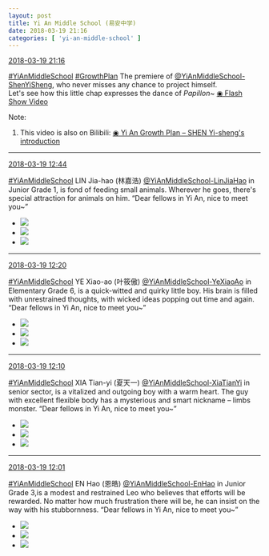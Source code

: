 ```yaml
---
layout: post
title: Yi An Middle School (易安中学)
date: 2018-03-19 21:16
categories: [ 'yi-an-middle-school' ]
---
```


<div class="weibo-info">
  <a href="https://weibo.com/6074218720/G88wK0mWM">2018-03-19 21:16</a>
</div>

[#YiAnMiddleSchool](https://weibo.com/p/100808e5c67e0668537d4caddefd946dcff208/super_index) [#GrowthPlan](https://weibo.com/p/100808fe7264e4339c41df171df3260846e152) The premiere of [@YiAnMiddleSchool-ShenYiSheng](https://weibo.com/u/6507103706), who never misses any chance to project himself.  
Let's see how this little chap expresses the dance of *Papillon*~ [◉ Flash Show Video](https://www.miaopai.com/show/9-~xGGlt1nArbPAxqU-FGwWq7-StIbgsROrtdQ__.htm)

<!-- more -->

Note:
1. This video is also on Bilibili: [◉ Yi An Growth Plan – SHEN Yi-sheng's introduction](https://www.bilibili.com/video/av21004358)

---

<div class="weibo-info">
  <a href="https://weibo.com/6074218720/G85aS8h5h">2018-03-19 12:44</a>
</div>

[#YiAnMiddleSchool](https://weibo.com/p/100808e5c67e0668537d4caddefd946dcff208/super_index) LIN Jia-hao (林嘉浩) [@YiAnMiddleSchool-LinJiaHao](https://weibo.com/6210352257) in Junior Grade 1, is fond of feeding small animals. Wherever he goes, there's special attraction for animals on him. “Dear fellows in Yi An, nice to meet you~”

<ul class="weibo-pic-list-1">
  <li class="weibo-pic">
    <a href="http://wx3.sinaimg.cn/mw690/006D4NLGly1fpi0cjm3r1j315o15otia.jpg"><img src="http://wx3.sinaimg.cn/thumb150/006D4NLGly1fpi0cjm3r1j315o15otia.jpg"/></a>
  </li>
  <li class="weibo-pic">
    <a href="http://wx2.sinaimg.cn/mw690/006D4NLGly1fpi0cezo1fj325q38kacx.jpg"><img src="http://wx2.sinaimg.cn/thumb150/006D4NLGly1fpi0cezo1fj325q38kacx.jpg"/></a>
  </li>
  <li class="weibo-pic">
    <a href="http://wx3.sinaimg.cn/mw690/006D4NLGly1fpi0cmyxsjj30m80vfwqe.jpg"><img src="http://wx3.sinaimg.cn/thumb150/006D4NLGly1fpi0cmyxsjj30m80vfwqe.jpg"/></a>
  </li>
</ul>

---

<div class="weibo-info">
  <a href="https://weibo.com/6074218720/G850ZgBHm">2018-03-19 12:20</a>
</div>

[#YiAnMiddleSchool](https://weibo.com/p/100808e5c67e0668537d4caddefd946dcff208/super_index) YE Xiao-ao (叶筱傲) [@YiAnMiddleSchool-YeXiaoAo](https://weibo.com/u/6340485168) in Elementary Grade 6, is a quick-witted and quirky little boy. His brain is filled with unrestrained thoughts, with wicked ideas popping out time and again. “Dear fellows in Yi An, nice to meet you~”

<ul class="weibo-pic-list-1">
  <li class="weibo-pic">
    <a href="http://wx3.sinaimg.cn/mw690/006D4NLGly1fpi0benibrj315o15owom.jpg"><img src="http://wx3.sinaimg.cn/thumb150/006D4NLGly1fpi0benibrj315o15owom.jpg"/></a>
  </li>
  <li class="weibo-pic">
    <a href="http://wx1.sinaimg.cn/mw690/006D4NLGly1fpi0bfik5sj31sq2p2tb6.jpg"><img src="http://wx1.sinaimg.cn/thumb150/006D4NLGly1fpi0bfik5sj31sq2p2tb6.jpg"/></a>
  </li>
  <li class="weibo-pic">
    <a href="http://wx4.sinaimg.cn/mw690/006D4NLGly1fpi0bc4nrjj30m80vfnaa.jpg"><img src="http://wx4.sinaimg.cn/thumb150/006D4NLGly1fpi0bc4nrjj30m80vfnaa.jpg"/></a>
  </li>
</ul>

---

<div class="weibo-info">
  <a href="https://weibo.com/6074218720/G84Xdd99W">2018-03-19 12:10</a>
</div>

[#YiAnMiddleSchool](https://weibo.com/p/100808e5c67e0668537d4caddefd946dcff208/super_index) XIA Tian-yi (夏天一) [@YiAnMiddleSchool-XiaTianYi](https://weibo.com/6286030291) in senior sector, is a vitalized and outgoing boy with a warm heart. The guy with excellent flexible body has a mysterious and smart nickname – limbs monster. “Dear fellows in Yi An, nice to meet you~”

<ul class="weibo-pic-list-1">
  <li class="weibo-pic">
    <a href="http://wx4.sinaimg.cn/mw690/006D4NLGly1fpi01unx32j315o15o12q.jpg"><img src="http://wx4.sinaimg.cn/thumb150/006D4NLGly1fpi01unx32j315o15o12q.jpg"/></a>
  </li>
  <li class="weibo-pic">
    <a href="http://wx2.sinaimg.cn/mw690/006D4NLGly1fpi01v0188j31sc2to0vf.jpg"><img src="http://wx2.sinaimg.cn/thumb150/006D4NLGly1fpi01v0188j31sc2to0vf.jpg"/></a>
  </li>
  <li class="weibo-pic">
    <a href="http://wx1.sinaimg.cn/mw690/006D4NLGly1fpi01tsttlj30m80vf7fa.jpg"><img src="http://wx1.sinaimg.cn/thumb150/006D4NLGly1fpi01tsttlj30m80vf7fa.jpg"/></a>
  </li>
</ul>

---

<div class="weibo-info">
  <a href="https://weibo.com/6074218720/G84TkFUkg">2018-03-19 12:01</a>
</div>

[#YiAnMiddleSchool](https://weibo.com/p/100808e5c67e0668537d4caddefd946dcff208/super_index) EN Hao (恩皓) [@YiAnMiddleSchool-EnHao](https://weibo.com/u/6346318257) in Junior Grade 3,is a modest and restrained Leo who believes that efforts will be rewarded. No matter how much frustration there will be, he can insist on the way with his stubbornness. “Dear fellows in Yi An, nice to meet you~”

<ul class="weibo-pic-list-1">
  <li class="weibo-pic">
    <a href="http://wx1.sinaimg.cn/mw690/006D4NLGly1fphzrejpt2j315o15o47r.jpg"><img src="http://wx1.sinaimg.cn/thumb150/006D4NLGly1fphzrejpt2j315o15o47r.jpg"/></a>
  </li>
  <li class="weibo-pic">
    <a href="http://wx1.sinaimg.cn/mw690/006D4NLGly1fphzreq5joj31yh2xq76w.jpg"><img src="http://wx1.sinaimg.cn/thumb150/006D4NLGly1fphzreq5joj31yh2xq76w.jpg"/></a>
  </li>
  <li class="weibo-pic">
    <a href="http://wx1.sinaimg.cn/mw690/006D4NLGly1fphzrf0ei4j30m80vfk3f.jpg"><img src="http://wx1.sinaimg.cn/thumb150/006D4NLGly1fphzrf0ei4j30m80vfk3f.jpg"/></a>
  </li>
</ul>
